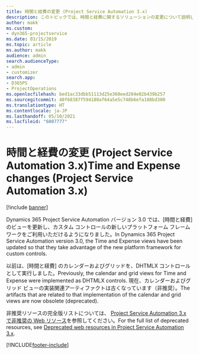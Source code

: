 ```yaml
---
title: 時間と経費の変更 (Project Service Automation 3.x)
description: このトピックでは、時間と経費に関するソリューションの変更について説明します。
author: makk
ms.custom:
- dyn365-projectservice
ms.date: 03/15/2019
ms.topic: article
ms.author: makk
audience: admin
search.audienceType:
- admin
- customizer
search.app:
- D365PS
- ProjectOperations
ms.openlocfilehash: bed1ac33dbb51113d25e360eed204e02b439b257
ms.sourcegitcommit: 40f68387f594180af64a5e5c748b6efa188bd300
ms.translationtype: HT
ms.contentlocale: ja-JP
ms.lasthandoff: 05/10/2021
ms.locfileid: "6007777"
---
```

# <a name="time-and-expense-changes-project-service-automation-3x"></a><span data-ttu-id="a8f75-103">時間と経費の変更 (Project Service Automation 3.x)</span><span class="sxs-lookup"><span data-stu-id="a8f75-103">Time and Expense changes (Project Service Automation 3.x)</span></span>

[!include [banner](../../includes/psa-now-project-operations.md)]

<span data-ttu-id="a8f75-104">Dynamics 365 Project Service Automation バージョン 3.0 では、[時間と経費] のビューを更新し、カスタム コントロールの新しいプラットフォーム フレームワークをご利用いただけるようになりました。</span><span class="sxs-lookup"><span data-stu-id="a8f75-104">In Dynamics 365 Project Service Automation version 3.0, the Time and Expense views have been updated so that they take advantage of the new platform framework for custom controls.</span></span>

<span data-ttu-id="a8f75-105">以前は、[時間と経費] のカレンダーおよびグリッドを、DHTMLX コントロールとして実行しました。</span><span class="sxs-lookup"><span data-stu-id="a8f75-105">Previously, the calendar and grid views for Time and Expense were implemented as DHTMLX controls.</span></span> <span data-ttu-id="a8f75-106">現在、カレンダーおよびグリッド ビューの実装関連アーティファクトは古くなっています（非推奨）。</span><span class="sxs-lookup"><span data-stu-id="a8f75-106">The artifacts that are related to that implementation of the calendar and grid views are now obsolete (deprecated).</span></span>

<span data-ttu-id="a8f75-107">非推奨リソースの完全版リストについては、 [Project Service Automation 3.x で非推奨の Web リソース](web-resources-deprecated-v3.x.md)を参照してください。</span><span class="sxs-lookup"><span data-stu-id="a8f75-107">For the full list of deprecated resources, see [Deprecated web resources in Project Service Automation 3.x](web-resources-deprecated-v3.x.md).</span></span>


[!INCLUDE[footer-include](../../includes/footer-banner.md)]